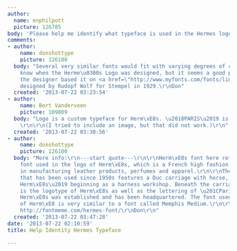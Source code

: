 ```yaml
---
author:
  name: enphilpott
  picture: 126785
body: 'Please help me identify what typeface is used in the Hermes logo. '
comments:
- author:
    name: donshottype
    picture: 126100
  body: "Several very similar fonts would fit with varying degrees of closeness. Don't
    know when the Herme\u0300s Logo was designed, but it seems a good prospect that
    the designer based it on <a href=\"http://www.myfonts.com/fonts/linotype/memphis/\">Memphis</a>,
    designed by Rudopf Wolf for Stempel in 1929.\r\nDon"
  created: '2013-07-22 03:23:54'
- author:
    name: Bert Vanderveen
    picture: 109809
  body: "Logo is a custom typeface for Herm\xE8s. \u2018PARIS\u2019 is Gill Sans.
    \r\n\r\n(I tried to include an image, but that did not work.)\r\n"
  created: '2013-07-22 03:30:56'
- author:
    name: donshottype
    picture: 126100
  body: "More info:\r\n---start quote---\r\n\r\nHerm\xE8s font here refers to the
    font used in the logo of Herm\xE8s, which is a French high fashion house specialized
    in manufacturing leather products, perfumes and apparel.\r\n\r\nThe logo of Herm\xE8s
    that has been used since 1950s features a Duc carriage with horse, which represents
    Herm\xE8s\u2019 beginning as a harness workshop. Beneath the carriage with horse
    is the logotype of Herm\xE8s as well as the lettering of \u201CParis\u201D, where
    Herm\xE8s was established and has been headquartered. The font used for the lettering
    of Herm\xE8 is very similar to a font called Memphis Medium.\r\n\r\n---end quote---\r\nsource:
    http://fontmeme.com/hermes-font/\r\nDon\r\n"
  created: '2013-07-22 03:47:28'
date: '2013-07-22 02:10:59'
title: Help Identity Hermes Typeface

---
```

